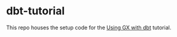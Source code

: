 # dbt-tutorial
This repo houses the setup code for the [Using GX with dbt](https://docs.greatexpectations.io/docs/reference/learn/integrations/dbt_tutorial) tutorial.
